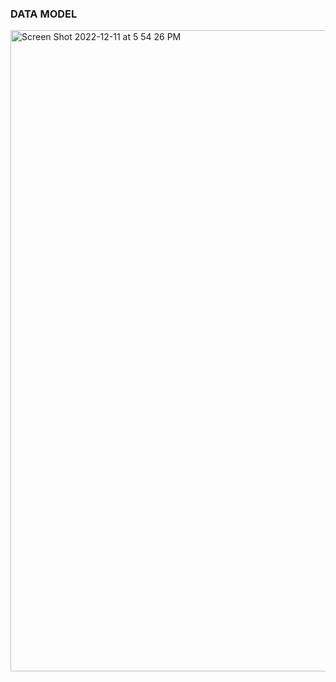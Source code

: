 ### DATA MODEL


<img width="1026" alt="Screen Shot 2022-12-11 at 5 54 26 PM" src="https://user-images.githubusercontent.com/36378105/206933699-1185b549-5246-46f4-b300-09a413d48952.png">
